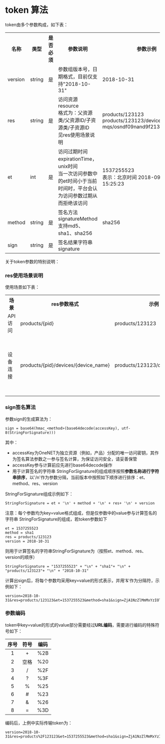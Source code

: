 
# token 算法

token由多个参数构成，如下表：

<table>
<tr><th width="10%">名称</th><th width="10%">类型</th><th width="10%">是否必须</th><th width="45%">参数说明</th><th>参数示例</th></tr>
<tr><td>version</td><td>string</td><td>是</td><td>参数组版本号，日期格式，目前仅支持"2018-10-31"</td><td>2018-10-31</td></tr>
<tr><td>res</td><td>string</td><td>是</td><td>访问资源 resource <br>格式为：父资源类/父资源ID/子资源类/子资源ID<br>见res使用场景说明</td><td>products/123123<br>products/123123/devices/78329710<br>mqs/osndf09nand9f21390</td></tr>
<tr><td>et</td><td>int</td><td>是</td><td>访问过期时间 expirationTime，unix时间<br>当一次访问参数中的et时间小于当前时间时，平台会认为访问参数过期从而拒绝该访问</td><td>1537255523<br>表示：北京时间 2018-09-18 15:25:23</td></tr>
<tr><td>method</td><td>string</td><td>是</td><td>签名方法 signatureMethod <br>支持md5、sha1、sha256</td><td>sha256</td></tr>
<tr><td>sign</td><td>string</td><td>是</td><td>签名结果字符串 signature</td><td> </td></tr>
</table>



关于token参数的特别说明：
### res使用场景说明

使用场景如下表：

<table>
<tr><th width="15%">场景</th><th width="35%">res参数格式</th><th>示例</th><th width="20%">说明</th></tr>
<tr><td>API访问</td><td>products/{pid}</td><td>products/123123</td><td> </td></tr>
<tr><td>设备连接</td><td>products/{pid}/devices/{device_name}</td><td>products/123123/devices/mydev</td><td>需使用设备级密钥</td></tr>
</table>

### sign签名算法

参数sign的生成算法为：

    sign = base64(hmac_<method>(base64decode(accessKey), utf-8(StringForSignature))) 

其中：

- accessKey为OneNET为独立资源（例如，产品）分配的唯一访问密钥，其作为签名算法参数之一参与签名计算，为保证访问安全，请妥善保管
- accessKey参与计算前应先进行base64decode操作
- 用于计算签名的字符串 StringForSignature的组成顺序按照**参数名称进行字符串排序**，以'/n'作为参数分隔，当前版本中按照如下顺序进行排序：et、method、res、version

StringForSignature组成示例如下：

    StringForSignature = et + '\n' + method + '\n' + res+ '\n' + version


注意：每个参数均为key=value格式组成，但是仅参数中的value参与计算签名的字符串 StringForSignature的组成，若token参数如下

    et = 1537255523
    method = sha1
    res = products/123123
    version = 2018-10-31

则用于计算签名的字符串StringForSignature为（按照et、method、res、version的顺序）
    
    StringForSignature = "1537255523" + "\n" + "sha1"+ "\n" + "products/123123"+ "\n" + "2018-10-31"

计算出sign后，将每个参数均采用key=value的形式表示，并用'&'作为分隔符，示例如下：

    version=2018-10-31&res=products/123123&et=1537255523&method=sha1&sign=ZjA1NzZlMmMxYzIOTg3MjBzNjYTI2MjA4Yw=

### 参数编码

token中key=value的形式的value部分需要经过**URL编码**，需要进行编码的特殊符号如下：

|序号|符号|编码|
|:-:|:-:|:-:|
|1|+|%2B |
|2|空格| %20 |
|3| / |%2F|
|4|?| %3F |
|5|%| %25 |
|6|#| %23 |
|7|&| %26 |
|8|=| %3D|

编码后，上例中实际传输token为：

    version=2018-10-31&res=products%2F123123&et=1537255523&method=sha1&sign=ZjA1NzZlMmMxYzIOTg3MjBzNjYTI2MjA4Yw%3D


